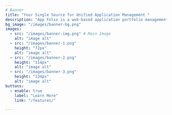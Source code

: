```yaml
---
# Banner
title: "Your Single Source for Unified Application Management "
description: "App Folio is a web-based application portfolio management platform that helps enterprises centralize, organize, and control all their software assets with full visibility. It offers a reliable solution for storing, tracking, and managing applications — including compliance, lifecycle information, and performance — all in one place."
bg_image: "/images/banner-bg.png"
images:
  - src: "/images/banner-img.png" # Main Image
    alt: "image alt"
  - src: "/images/banner-1.png"
    height: "72px"
    alt: "image alt"
  - src: "/images/banner-2.png"
    height: "114px"
    alt: "image alt"
  - src: "/images/banner-3.png"
    height: "134px"
    alt: "image alt"
buttons:
  - enable: true
    label: "Learn More"
    link: "/features/"

---
```

